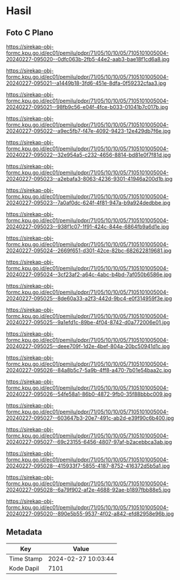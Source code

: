 # Hasil

## Foto C Plano

https://sirekap-obj-formc.kpu.go.id/ec01/pemilu/pdpr/71/05/10/10/05/7105101005004-20240227-095020--0dfc063b-2fb5-44e2-aab3-bae18f1cd6a8.jpg

https://sirekap-obj-formc.kpu.go.id/ec01/pemilu/pdpr/71/05/10/10/05/7105101005004-20240227-095021--a1449b18-3fd6-451e-8dfa-0f59232cfaa3.jpg

https://sirekap-obj-formc.kpu.go.id/ec01/pemilu/pdpr/71/05/10/10/05/7105101005004-20240227-095021--98fb9c56-e04f-4fce-b033-01041b7c017b.jpg

https://sirekap-obj-formc.kpu.go.id/ec01/pemilu/pdpr/71/05/10/10/05/7105101005004-20240227-095022--a9ec5fb7-f47e-4092-9423-12e429db7f6e.jpg

https://sirekap-obj-formc.kpu.go.id/ec01/pemilu/pdpr/71/05/10/10/05/7105101005004-20240227-095022--32e954a5-c232-4656-8814-bd81e0f7f81d.jpg

https://sirekap-obj-formc.kpu.go.id/ec01/pemilu/pdpr/71/05/10/10/05/7105101005004-20240227-095023--a2ebafa3-8063-4236-9301-41946a200d1b.jpg

https://sirekap-obj-formc.kpu.go.id/ec01/pemilu/pdpr/71/05/10/10/05/7105101005004-20240227-095023--7a0af0dc-624f-4f81-947a-b9a924dedbbe.jpg

https://sirekap-obj-formc.kpu.go.id/ec01/pemilu/pdpr/71/05/10/10/05/7105101005004-20240227-095023--938f1c07-1f91-424c-844e-6864fb9a6d1e.jpg

https://sirekap-obj-formc.kpu.go.id/ec01/pemilu/pdpr/71/05/10/10/05/7105101005004-20240227-095024--2669f651-d301-42ce-82bc-682622819681.jpg

https://sirekap-obj-formc.kpu.go.id/ec01/pemilu/pdpr/71/05/10/10/05/7105101005004-20240227-095024--3cf23af2-a64c-4abc-b4bd-7af050b6586e.jpg

https://sirekap-obj-formc.kpu.go.id/ec01/pemilu/pdpr/71/05/10/10/05/7105101005004-20240227-095025--8de60a33-a2f3-442d-9bc4-e0f314959f3e.jpg

https://sirekap-obj-formc.kpu.go.id/ec01/pemilu/pdpr/71/05/10/10/05/7105101005004-20240227-095025--9a1efd1c-89be-4f04-8742-d0a772006e01.jpg

https://sirekap-obj-formc.kpu.go.id/ec01/pemilu/pdpr/71/05/10/10/05/7105101005004-20240227-095025--deee709f-1d2e-4bef-804a-20bc50941d1c.jpg

https://sirekap-obj-formc.kpu.go.id/ec01/pemilu/pdpr/71/05/10/10/05/7105101005004-20240227-095026--84a8b5c7-5a9b-4ff8-a470-7b01e54baa2c.jpg

https://sirekap-obj-formc.kpu.go.id/ec01/pemilu/pdpr/71/05/10/10/05/7105101005004-20240227-095026--54fe58a1-86b0-4872-9fb0-35f88bbbc009.jpg

https://sirekap-obj-formc.kpu.go.id/ec01/pemilu/pdpr/71/05/10/10/05/7105101005004-20240227-095027--603647b3-20e7-491c-ab2d-e39f90c6b400.jpg

https://sirekap-obj-formc.kpu.go.id/ec01/pemilu/pdpr/71/05/10/10/05/7105101005004-20240227-095027--69c23155-6456-4807-97af-b2acebbca3ab.jpg

https://sirekap-obj-formc.kpu.go.id/ec01/pemilu/pdpr/71/05/10/10/05/7105101005004-20240227-095028--415933f7-5855-4187-8752-416372d5b5a1.jpg

https://sirekap-obj-formc.kpu.go.id/ec01/pemilu/pdpr/71/05/10/10/05/7105101005004-20240227-095028--6a79f902-af2e-4688-92ae-b1897fbb88e5.jpg

https://sirekap-obj-formc.kpu.go.id/ec01/pemilu/pdpr/71/05/10/10/05/7105101005004-20240227-095020--890e5b55-9537-4f02-a842-efd82958e96b.jpg


## Metadata

| Key        | Value               |
| ---------- | ------------------- |
| Time Stamp | 2024-02-27 10:03:44 |
| Kode Dapil | 7101                |




